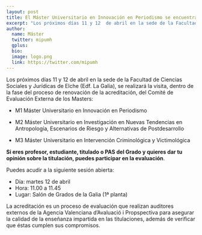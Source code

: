 ```yaml
---
layout: post
title: El Máster Universitario en Innovación en Periodismo se encuentra en fase de evaluación
excerpt: "Los próximos días 11 y 12  de abril en la sede de la Facultad de Ciencias Sociales y Jurídicas de Elche (Edf. La Galia), se realizará la visita, dentro de la fase del proceso de renovación de la acreditación, del Comité de Evaluación Externa de los Masters."
author:
  name: Máster
  twitter: mipumh
  gplus:  
  bio: 
  image: logo.png
  link: https://twitter.com/mipumh
---
```

Los próximos días 11 y 12  de abril en la sede de la Facultad de Ciencias Sociales y Jurídicas de Elche (Edf. La Galia), se realizará la visita, dentro de la fase del proceso de renovación de la acreditación, del Comité de Evaluación Externa de los Masters:

- M1 Máster Universitario en Innovación en Periodismo

- M2 Máster Universitario en Investigación en Nuevas Tendencias en Antropología, Escenarios de Riesgo y Alternativas de Postdesarrollo

- M3 Máster Universitario en Intervención Criminológica y Victimológica

**Si eres profesor, estudiante, titulado o PAS del Grado y quieres dar tu opinión sobre la titulación, puedes participar en la evaluación**.

Puedes acudir a la siguiente sesión abierta:

- Día: martes 12 de abril
- Hora: 11.00 a 11.45
- Lugar: Salón de Grados de la Galia (1ª planta)

La acreditación es un proceso de evaluación que realizan auditores externos de la Agencia Valenciana d’Avaluació i Propspectiva para asegurar la calidad de la enseñanza impartida en las titulaciones, además de verificar que éstas cumplen sus compromisos.

